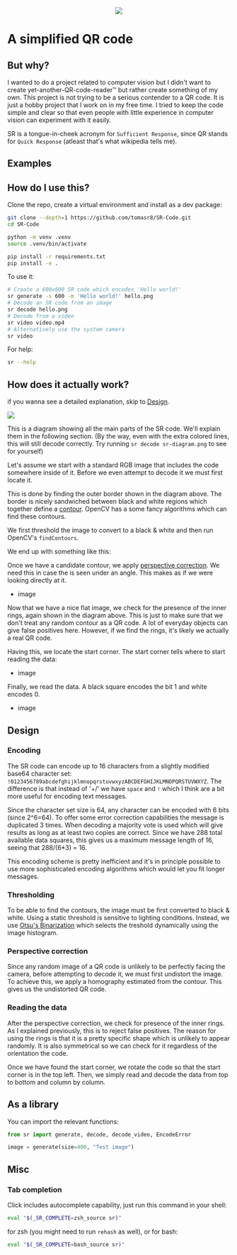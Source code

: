 <p align="center">
  <img src="https://raw.githubusercontent.com/tomasr8/SR-Code/main/assets/logo.svg">
</p>

# A simplified QR code

## But why?

I wanted to do a project related to computer vision but I didn't want to create yet-another-QR-code-reader™️ but rather create something of my own.
This project is not trying to be a serious contender to a QR code. It is just a hobby project that I work on in my free time. I tried to keep the code simple and clear so that
even people with little experience in computer vision can experiment with it easily.


SR is a tongue-in-cheek acronym for `Sufficient Response`, since QR stands for `Quick Response` (atleast that's what wikipedia tells me).

## Examples

## How do I use this?

Clone the repo, create a virtual environment and install as a dev package:

```bash
git clone --depth=1 https://github.com/tomasr8/SR-Code.git
cd SR-Code

python -m venv .venv
source .venv/bin/activate

pip install -r requirements.txt
pip install -e .
```

To use it:

```bash
# Create a 600x600 SR code which encodes 'Hello world!'
sr generate -s 600 -m 'Hello world!' hello.png
# Decode an SR code from an image
sr decode hello.png
# Decode from a video
sr video video.mp4
# Alternatively use the system camera
sr video
```

For help:

```bash
sr --help
```

## How does it actually work?
if you wanna see a detailed explanation, skip to [Design](#design).

![](https://raw.githubusercontent.com/tomasr8/SR-Code/main/assets/sr-diagram.png)

This is a diagram showing all the main parts of the SR code. We'll explain them in the following section. (By the way, even with the extra colored lines, this will still decode correctly. Try running `sr decode sr-diagram.png` to see for yourself)

Let's assume we start with a standard RGB image that includes the code somewhere inside of it. Before we even attempt to decode it we must first locate it.

This is done by finding the outer border shown in the diagram above. The border is nicely sandwiched between black and white regions which together define a [contour](https://learnopencv.com/contour-detection-using-opencv-python-c/). OpenCV has a some fancy algorithms
which can find these contours.

We first threshold the image to convert to a black & white and then run OpenCV's `findContours`.

We end up with something like this:


Once we have a candidate contour, we apply [perspective correction](https://docs.opencv.org/4.x/d9/dab/tutorial_homography.html). We need this in case the is seen under an angle. This makes as if we were looking directly at it.

- image

Now that we have a nice flat image, we check for the presence of the inner rings, again shown in the diagram above. This is just to make sure that we don't treat any random contour as a QR code. A lot of everyday objects can give false positives here. However, if we find the rings, it's likely we actually a real QR code.


Having this, we locate the start corner. The start corner tells where to start reading the data:

- image

Finally, we read the data. A black square encodes the bit 1 and white encodes 0.

- image


## Design

### Encoding

The SR code can encode up to 16 characters from a slightly modified base64 character set: ` !0123456789abcdefghijklmnopqrstuvwxyzABCDEFGHIJKLMNOPQRSTUVWXYZ`. The difference is that instead of '+/' we have `space` and `!` which I think are a bit more useful for encoding text messages.

Since the character set size is 64, any character can be encoded with 6 bits (since 2^6=64). To offer some error correction capabilities the message is duplicated 3 times. When decoding a majority vote is used which will give results as long as at least two copies are correct. Since we have 288 total available data squares, this gives us a maximum message length of 16, seeing that 288/(6*3) = 16.

This encoding scheme is pretty inefficient and it's in principle possible to use more sophisticated encoding algorithms which would let you fit longer messages.

### Thresholding

To be able to find the contours, the image must be first converted to black & white.
Using a static threshold is sensitive to lighting conditions. Instead, we use [Otsu's Binarization](https://docs.opencv.org/4.x/d7/d4d/tutorial_py_thresholding.html) which selects the treshold dynamically using the image histogram.


### Perspective correction

Since any random image of a QR code is unlikely to be perfectly facing the camera, before attempting to decode it, we must first undistort the image. To achieve this, we apply a homography estimated from the contour. This gives us the undistorted QR code.

### Reading the data

After the perspective correction, we check for presence of the inner rings.
As I explained previously, this is to reject false positives. The reason for using the rings is that it is a pretty specific shape which is unlikely to appear randomly. It is also symmetrical so we can check for it regardless of the orientation the code.

Once we have found the start corner, we rotate the code so that the start corner is in the top left. Then, we simply read and decode the data from top to bottom and column by column.


## As a library

You can import the relevant functions:

```python
from sr import generate, decode, decode_video, EncodeError

image = generate(size=400, "Test image")


```

## Misc

### Tab completion

Click includes autocomplete capability, just run this command in your shell:
```bash
eval "$(_SR_COMPLETE=zsh_source sr)"
```

for zsh (you might need to run `rehash` as well), or for bash:
```bash
eval "$(_SR_COMPLETE=bash_source sr)"
```
